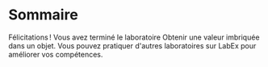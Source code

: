 # Sommaire

Félicitations ! Vous avez terminé le laboratoire Obtenir une valeur imbriquée dans un objet. Vous pouvez pratiquer d'autres laboratoires sur LabEx pour améliorer vos compétences.
